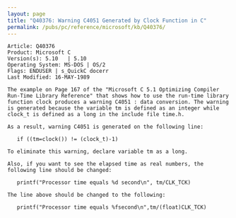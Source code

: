 ```yaml
---
layout: page
title: "Q40376: Warning C4051 Generated by Clock Function in C"
permalink: /pubs/pc/reference/microsoft/kb/Q40376/
---
```


	Article: Q40376
	Product: Microsoft C
	Version(s): 5.10   | 5.10
	Operating System: MS-DOS | OS/2
	Flags: ENDUSER | s_QuickC docerr
	Last Modified: 16-MAY-1989
	
	The example on Page 167 of the "Microsoft C 5.1 Optimizing Compiler
	Run-Time Library Reference" that shows how to use the run-time library
	function clock produces a warning C4051 : data conversion. The warning
	is generated because the variable tm is defined as an integer while
	clock_t is defined as a long in the include file time.h.
	
	As a result, warning C4051 is generated on the following line:
	
	   if ((tm=clock()) != (clock_t)-1)
	
	To eliminate this warning, declare variable tm as a long.
	
	Also, if you want to see the elapsed time as real numbers, the
	following line should be changed:
	
	   printf("Processor time equals %d second\n", tm/CLK_TCK)
	
	The line above should be changed to the following:
	
	   printf("Processor time equals %fsecond\n",tm/(float)CLK_TCK)
